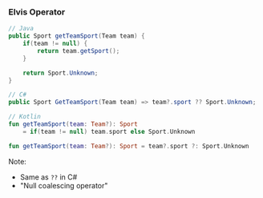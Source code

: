 ### Elvis Operator

```java
// Java
public Sport getTeamSport(Team team) {
    if(team != null) {
        return team.getSport();
    }

    return Sport.Unknown;
}
```

```csharp
// C#
public Sport GetTeamSport(Team team) => team?.sport ?? Sport.Unknown;
```

```kotlin
// Kotlin
fun getTeamSport(team: Team?): Sport
    = if(team != null) team.sport else Sport.Unknown

fun getTeamSport(team: Team?): Sport = team?.sport ?: Sport.Unknown
```

Note:
+ Same as `??` in C#
+ "Null coalescing operator"